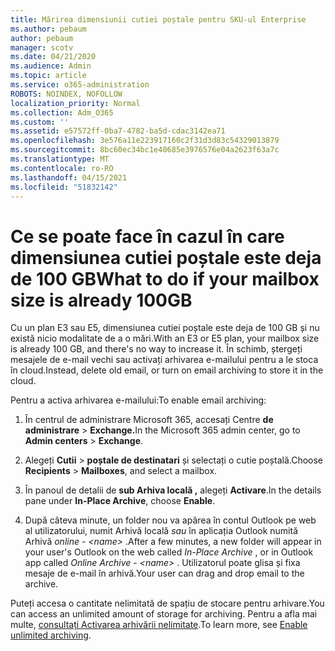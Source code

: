 ```yaml
---
title: Mărirea dimensiunii cutiei poștale pentru SKU-ul Enterprise
ms.author: pebaum
author: pebaum
manager: scotv
ms.date: 04/21/2020
ms.audience: Admin
ms.topic: article
ms.service: o365-administration
ROBOTS: NOINDEX, NOFOLLOW
localization_priority: Normal
ms.collection: Adm_O365
ms.custom: ''
ms.assetid: e57572ff-0ba7-4782-ba5d-cdac3142ea71
ms.openlocfilehash: 3e576a11e223917160c2f31d3d83c54329013879
ms.sourcegitcommit: 8bc60ec34bc1e40685e3976576e04a2623f63a7c
ms.translationtype: MT
ms.contentlocale: ro-RO
ms.lasthandoff: 04/15/2021
ms.locfileid: "51832142"
---
```

# <a name="what-to-do-if-your-mailbox-size-is-already-100gb"></a><span data-ttu-id="c2120-102">Ce se poate face în cazul în care dimensiunea cutiei poștale este deja de 100 GB</span><span class="sxs-lookup"><span data-stu-id="c2120-102">What to do if your mailbox size is already 100GB</span></span>

<span data-ttu-id="c2120-103">Cu un plan E3 sau E5, dimensiunea cutiei poștale este deja de 100 GB și nu există nicio modalitate de a o mări.</span><span class="sxs-lookup"><span data-stu-id="c2120-103">With an E3 or E5 plan, your mailbox size is already 100 GB, and there's no way to increase it.</span></span> <span data-ttu-id="c2120-104">În schimb, ștergeți mesajele de e-mail vechi sau activați arhivarea e-mailului pentru a le stoca în cloud.</span><span class="sxs-lookup"><span data-stu-id="c2120-104">Instead, delete old email, or turn on email archiving to store it in the cloud.</span></span> 
  
<span data-ttu-id="c2120-105">Pentru a activa arhivarea e-mailului:</span><span class="sxs-lookup"><span data-stu-id="c2120-105">To enable email archiving:</span></span>
  
1. <span data-ttu-id="c2120-106">În centrul de administrare Microsoft 365, accesați Centre **de administrare** \> **Exchange.**</span><span class="sxs-lookup"><span data-stu-id="c2120-106">In the Microsoft 365 admin center, go to **Admin centers** \> **Exchange**.</span></span> 
    
2. <span data-ttu-id="c2120-107">Alegeți **Cutii** \> **poștale de destinatari** și selectați o cutie poștală.</span><span class="sxs-lookup"><span data-stu-id="c2120-107">Choose **Recipients** \> **Mailboxes**, and select a mailbox.</span></span> 
    
3. <span data-ttu-id="c2120-108">În panoul de detalii de **sub Arhiva locală ,** alegeți **Activare**.</span><span class="sxs-lookup"><span data-stu-id="c2120-108">In the details pane under **In-Place Archive**, choose **Enable**.</span></span> 
    
4. <span data-ttu-id="c2120-109">După câteva minute, un folder nou va apărea în contul Outlook pe web al utilizatorului, numit Arhivă locală *sau* în aplicația Outlook numită Arhivă *online - \<name\>* .</span><span class="sxs-lookup"><span data-stu-id="c2120-109">After a few minutes, a new folder will appear in your user's Outlook on the web called  *In-Place Archive*  , or in Outlook app called  *Online Archive - \<name\>*  .</span></span> <span data-ttu-id="c2120-110">Utilizatorul poate glisa și fixa mesaje de e-mail în arhivă.</span><span class="sxs-lookup"><span data-stu-id="c2120-110">Your user can drag and drop email to the archive.</span></span> 
    
<span data-ttu-id="c2120-111">Puteți accesa o cantitate nelimitată de spațiu de stocare pentru arhivare.</span><span class="sxs-lookup"><span data-stu-id="c2120-111">You can access an unlimited amount of storage for archiving.</span></span> <span data-ttu-id="c2120-112">Pentru a afla mai multe, [consultați Activarea arhivării nelimitate](https://docs.microsoft.com/microsoft-365/compliance/enable-unlimited-archiving).</span><span class="sxs-lookup"><span data-stu-id="c2120-112">To learn more, see [Enable unlimited archiving](https://docs.microsoft.com/microsoft-365/compliance/enable-unlimited-archiving).</span></span>
  


